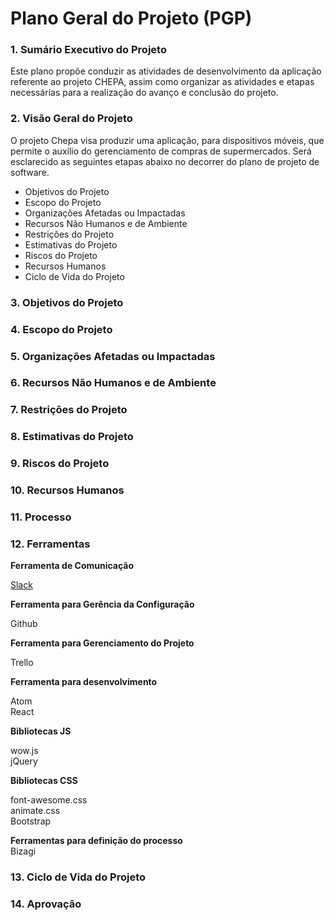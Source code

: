 # Plano Geral do Projeto (PGP)

### 1. Sumário Executivo do Projeto
Este plano propõe conduzir as atividades de desenvolvimento da aplicação referente ao projeto CHEPA, assim como organizar as atividades e etapas necessárias para a realização do avanço e conclusão do projeto.

### 2. Visão Geral do Projeto
O projeto Chepa visa produzir uma aplicação, para dispositivos móveis, que permite o auxílio do gerenciamento de compras de supermercados.
Será esclarecido as seguintes etapas abaixo no decorrer do plano de projeto de software.

* Objetivos do Projeto
* Escopo do Projeto
* Organizações Afetadas ou Impactadas
* Recursos Não Humanos e de Ambiente
* Restrições do Projeto
* Estimativas do Projeto
* Riscos do Projeto
* Recursos Humanos
* Ciclo de Vida do Projeto

### 3. Objetivos do Projeto

### 4. Escopo do Projeto

### 5. Organizações Afetadas ou Impactadas

### 6. Recursos Não Humanos e de Ambiente

### 7. Restrições do Projeto

### 8. Estimativas do Projeto

### 9. Riscos do Projeto

### 10. Recursos Humanos

### 11. Processo

### 12. Ferramentas

**Ferramenta de Comunicação**   

[Slack](https://trabalhoses20172.slack.com/)    

**Ferramenta para Gerência da Configuração**    

Github  

**Ferramenta para Gerenciamento do Projeto**  

Trello  

**Ferramenta para desenvolvimento**  

Atom  
React  

**Bibliotecas JS**  

wow.js  
jQuery  

**Bibliotecas CSS**  

font-awesome.css  
animate.css  
Bootstrap  

**Ferramentas para definição do processo**  
Bizagi  


  
### 13. Ciclo de Vida do Projeto

### 14. Aprovação
